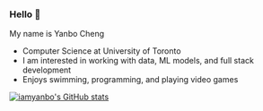 ### Hello 👋

My name is Yanbo Cheng
- Computer Science at University of Toronto
- I am interested in working with data, ML models, and full stack development
- Enjoys swimming, programming, and playing video games

[![iamyanbo's GitHub stats](https://github-readme-stats.vercel.app/api?username=iamyanbo)](https://github.com/iamyanbo/github-readme-stats)
<!--
**iamyanbo/iamyanbo** is a ✨ _special_ ✨ repository because its `README.md` (this file) appears on your GitHub profile.

Here are some ideas to get you started:

- 🔭 I’m currently working on ...
- 🌱 I’m currently learning ...
- 👯 I’m looking to collaborate on ...
- 🤔 I’m looking for help with ...
- 💬 Ask me about ...
- 📫 How to reach me: ...
- 😄 Pronouns: ...
- ⚡ Fun fact: ...
-->
